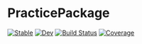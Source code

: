# PracticePackage

[![Stable](https://img.shields.io/badge/docs-stable-blue.svg)](https://Dale-Black.github.io/PracticePackage.jl/stable)
[![Dev](https://img.shields.io/badge/docs-dev-blue.svg)](https://Dale-Black.github.io/PracticePackage.jl/dev)
[![Build Status](https://github.com/Dale-Black/PracticePackage.jl/workflows/CI/badge.svg)](https://github.com/Dale-Black/PracticePackage.jl/actions)
[![Coverage](https://codecov.io/gh/Dale-Black/PracticePackage.jl/branch/master/graph/badge.svg)](https://codecov.io/gh/Dale-Black/PracticePackage.jl)
